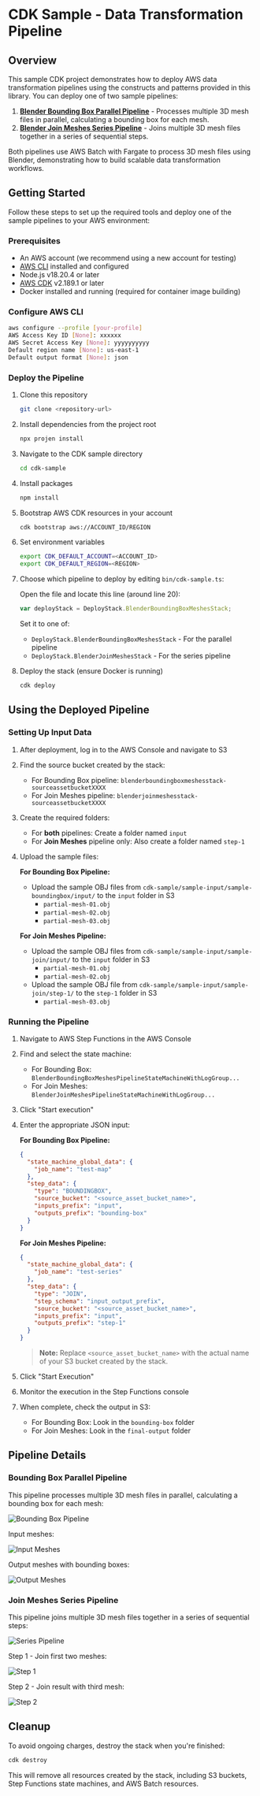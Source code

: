 # CDK Sample - Data Transformation Pipeline

## Overview

This sample CDK project demonstrates how to deploy AWS data transformation pipelines using the constructs and patterns provided in this library. You can deploy one of two sample pipelines:

1. **[Blender Bounding Box Parallel Pipeline](../src/use-cases/blender/blender-boundingbox-meshes-parallel/README.md)** - Processes multiple 3D mesh files in parallel, calculating a bounding box for each mesh.
2. **[Blender Join Meshes Series Pipeline](../src/use-cases/blender/blender-join-meshes-series/README.md)** - Joins multiple 3D mesh files together in a series of sequential steps.

Both pipelines use AWS Batch with Fargate to process 3D mesh files using Blender, demonstrating how to build scalable data transformation workflows.

## Getting Started

Follow these steps to set up the required tools and deploy one of the sample pipelines to your AWS environment:

### Prerequisites

- An AWS account (we recommend using a new account for testing)
- [AWS CLI](https://aws.amazon.com/cli/) installed and configured
- Node.js v18.20.4 or later
- [AWS CDK](https://github.com/aws/aws-cdk/releases/tag/v2.189.1) v2.189.1 or later
- Docker installed and running (required for container image building)

### Configure AWS CLI

```bash
aws configure --profile [your-profile] 
AWS Access Key ID [None]: xxxxxx
AWS Secret Access Key [None]: yyyyyyyyyy
Default region name [None]: us-east-1 
Default output format [None]: json
```

### Deploy the Pipeline

1. Clone this repository
   ```bash
   git clone <repository-url>
   ```

2. Install dependencies from the project root
   ```bash
   npx projen install
   ```

3. Navigate to the CDK sample directory
   ```bash
   cd cdk-sample
   ```

4. Install packages
   ```bash
   npm install
   ```

5. Bootstrap AWS CDK resources in your account
   ```bash
   cdk bootstrap aws://ACCOUNT_ID/REGION
   ```

6. Set environment variables
   ```bash
   export CDK_DEFAULT_ACCOUNT=<ACCOUNT_ID>
   export CDK_DEFAULT_REGION=<REGION>
   ```

7. Choose which pipeline to deploy by editing `bin/cdk-sample.ts`:
   
   Open the file and locate this line (around line 20):
   ```typescript
   var deployStack = DeployStack.BlenderBoundingBoxMeshesStack;
   ```
   
   Set it to one of:
   - `DeployStack.BlenderBoundingBoxMeshesStack` - For the parallel pipeline
   - `DeployStack.BlenderJoinMeshesStack` - For the series pipeline

8. Deploy the stack (ensure Docker is running)
   ```bash
   cdk deploy
   ```

## Using the Deployed Pipeline

### Setting Up Input Data

1. After deployment, log in to the AWS Console and navigate to S3
2. Find the source bucket created by the stack:
   - For Bounding Box pipeline: `blenderboundingboxmeshesstack-sourceassetbucketXXXX`
   - For Join Meshes pipeline: `blenderjoinmeshesstack-sourceassetbucketXXXX`

3. Create the required folders:
   - For **both** pipelines: Create a folder named `input`
   - For **Join Meshes** pipeline only: Also create a folder named `step-1`

4. Upload the sample files:
   
   **For Bounding Box Pipeline:**
   - Upload the sample OBJ files from `cdk-sample/sample-input/sample-boundingbox/input/` to the `input` folder in S3
     - `partial-mesh-01.obj`
     - `partial-mesh-02.obj`
     - `partial-mesh-03.obj`
   
   **For Join Meshes Pipeline:**
   - Upload the sample OBJ files from `cdk-sample/sample-input/sample-join/input/` to the `input` folder in S3
     - `partial-mesh-01.obj`
     - `partial-mesh-02.obj`
   - Upload the sample OBJ file from `cdk-sample/sample-input/sample-join/step-1/` to the `step-1` folder in S3
     - `partial-mesh-03.obj`

### Running the Pipeline

1. Navigate to AWS Step Functions in the AWS Console
2. Find and select the state machine:
   - For Bounding Box: `BlenderBoundingBoxMeshesPipelineStateMachineWithLogGroup...`
   - For Join Meshes: `BlenderJoinMeshesPipelineStateMachineWithLogGroup...`
3. Click "Start execution"
4. Enter the appropriate JSON input:

   **For Bounding Box Pipeline:**
   ```json
   {
     "state_machine_global_data": {
       "job_name": "test-map"
     },
     "step_data": {
       "type": "BOUNDINGBOX",
       "source_bucket": "<source_asset_bucket_name>",
       "inputs_prefix": "input",
       "outputs_prefix": "bounding-box"
     }
   }
   ```

   **For Join Meshes Pipeline:**
   ```json
   {
     "state_machine_global_data": {
       "job_name": "test-series"
     },
     "step_data": {
       "type": "JOIN",
       "step_schema": "input_output_prefix",
       "source_bucket": "<source_asset_bucket_name>",
       "inputs_prefix": "input",
       "outputs_prefix": "step-1"
     }
   }
   ```

   > **Note:** Replace `<source_asset_bucket_name>` with the actual name of your S3 bucket created by the stack.

5. Click "Start Execution"
6. Monitor the execution in the Step Functions console
7. When complete, check the output in S3:
   - For Bounding Box: Look in the `bounding-box` folder
   - For Join Meshes: Look in the `final-output` folder

## Pipeline Details

### Bounding Box Parallel Pipeline

This pipeline processes multiple 3D mesh files in parallel, calculating a bounding box for each mesh:

![Bounding Box Pipeline](../docs/img/parallel-pipeline-state-machine.png)

Input meshes:

![Input Meshes](../docs/img/bounding-box-input.png)

Output meshes with bounding boxes:

![Output Meshes](../docs/img/bounding-box-output.png)

### Join Meshes Series Pipeline

This pipeline joins multiple 3D mesh files together in a series of sequential steps:

![Series Pipeline](../docs/img/series-pipeline-state-machine.png)

Step 1 - Join first two meshes:

![Step 1](../docs/img/join-mesh-step-1.png)

Step 2 - Join result with third mesh:

![Step 2](../docs/img/join-mesh-step-2.png)

## Cleanup

To avoid ongoing charges, destroy the stack when you're finished:

```bash
cdk destroy
```

This will remove all resources created by the stack, including S3 buckets, Step Functions state machines, and AWS Batch resources.
